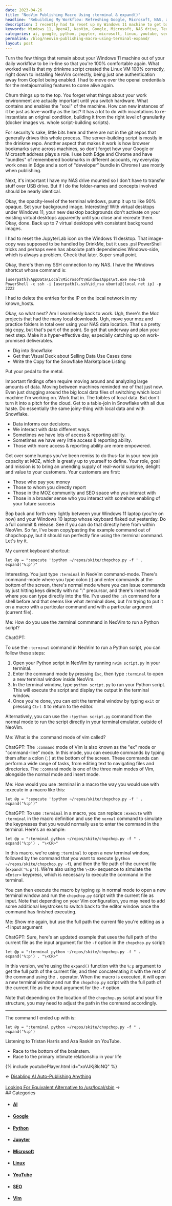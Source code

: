 ```yaml
---
date: 2023-04-26
title: "NeoVim Publishing Macro Using :terminal & expand()"
headline: "Rebuilding My Workflow: Refreshing Google, Microsoft, NAS, and JupyterLab Icons"
description: I recently had to reset up my Windows 11 machine to get back to my daily workflow. This involved setting up credentials, installing NeoVim, remembering important environment settings, and re-instantiating Google and Microsoft addresses, my NAS drive, my terminal windows, and my JupyterLab icon. Additionally, I was listening to a YouTube video on how to race to the bottom of the brainstem and to the primary intimate relationship in my life.
keywords: Windows 11, OpenAI, NeoVim, Google, Microsoft, NAS drive, Terminal, JupyterLab, known_hosts, Moz, Python, Script, Macro, YouTube, Tristan Harris, Aza Raskin, Brainstem, Intimate Relationship
categories: ai, google, python, jupyter, microsoft, linux, youtube, seo, vim
permalink: /blog/neovim-publishing-macro-using-terminal-expand/
layout: post
---
```



Turn the few things that remain about your Windows 11 machine out of your daily
workflow to be in-line so that you're 100% comfortable again. What worked well
is that my drinkme script created the Linux VM 100% correctly, right down to
installing NeoVim correctly, being just one authentication away from Copilot
being enabled. I had to move over the openai credentials for the metajournaling
features to come alive again.

Churn things up to the top. You forget what things about your work environment
are actually important until you switch hardware. What contains and enables the
"soul" of the machine. How can new instances of it be just as love-worthy as
the last? It has a lot to do with incantations to re-instantiate an original
condition, building it from the right level of granularity (docker images vs.
whole script-building scripts).

For security's sake, little bits here and there are not in the git repos that
generally drives this whole process. The server-building script is mostly in
the drinkme repo. Another aspect that makes it work is how browser bookmarks
sync across machines, so don't forget how your Google or Microsoft address
plays a role. I use both Edge and Chrome and have "bundles" of remembered
bookmarks in different accounts, my everyday work ones in Edge and a sort of
"developer" bundle in Chrome I use mostly when publishing.

Next, it's important I have my NAS drive mounted so I don't have to transfer
stuff over USB drive. But if I do the folder-names and concepts involved should
be nearly identical.

Okay, the opacity-level of the terminal windows, pump it up to like 90% opaque.
Set your background image. Interesting! With virtual desktops under Windows 11,
your new desktop backgrounds don't activate on your existing virtual desktops
apparently until you close and recreate them. Okay, done. Back up to 7 virtual
desktops with consistent background images.

I had to reset the JupyterLab icon on the Windows 11 desktop. That image-copy
was supposed to be handled by DrinkMe, but it uses .psl PowerShell tricks and
perhaps even has absolute path dependencies Windows-side, which is always a
problem. Check that later. Super small point.

Okay, there's then my SSH connection to my NAS. I have the Windows shortcut
whose command is:

    [userpath]\AppData\Local\Microsoft\WindowsApps\wt.exe new-tab PowerShell -c ssh -i [userpath]\.ssh\id_rsa ubuntu@[local net ip] -p 2222

I had to delete the entries for the IP on the local network in my known_hosts.

Okay, so what next? Am I seamlessly back to work. Ugh, there's the Moz projects
that had the many local downloads. Ugh, move your moz and practice folders in
total over using your NAS data location. That's a pretty big copy, but that's
part of the point. So get that underway and plan your next step. Make it a
hyper-effective day, especially catching up on work-promised deliverables.

- Dig into Snowflake
- Get that Visual Deck about Selling Data Use Cases done
- Write the Copy for the Snowflake Marketplace Listing

Put your pedal to the metal.

Important findings often require moving around and analyzing large amounts of
data. Moving between machines reminded me of that just now. Even just dragging
around the big local data files of switching which local machine I'm working
on. Work that in. The foibles of local data. But don't turn it into a pitch for
the cloud. Get to a table-join in Snowflake with all due haste. Do essentially
the same joiny-thing with local data and with Snowflake.

- Data informs our decisions.
- We interact with data different ways.
- Sometimes we have lots of access & reporting ability.
- Sometimes we have very little access & reporting ability.
- Those with more access & reporting ability are more empowered.

Get over some humps you've been remiss to do thus-far in your new job capacity
at MOZ, which is greatly up to yourself to define. Your role, goal and mission
is to bring an unending supply of real-world surprise, delight and value to
your customers. Your customers are first:

- Those who pay you money
- Those to whom you directly report
- Those in the MOZ community and SEO space who you interact with
- Those in a broader sense who you interact with somehow enabling of your
  future success

Bop back and forth very lightly between your Windows 11 laptop (you're on now)
and your Windows 10 laptop whose keyboard flaked out yesterday. Do a full
commit & release. See if you can do that directly here from within NeoVim. So
far, I've been copy/pasting the example command out of chopchop.py, but it
should run perfectly fine using the :terminal command. Let's try it.

My current keyboard shortcut:

```vim
let @p = ":execute '!python ~/repos/skite/chopchop.py -f ' . expand('%:p')"
``` 

Interesting. You just type `:terminal` in NeoVim command-mode. There's
command-mode where you type colon (:) and enter commands at the bottom of the
screen, there's normal mode where you can issue commands by just hitting keys
directly with no ":" precursor, and there's insert mode where you can type
directly into the file. I've used the `:sh` command for a shell before and that
seems like what :terminal does, but I'm trying to put it on a macro with a
particular command and with a particular argument (current file).

Me: How do you use the :terminal commmand in NeoVim to run a Python script?

ChatGPT:

To use the `:terminal` command in NeoVim to run a Python script, you can follow these steps:

1. Open your Python script in NeoVim by running `nvim script.py` in your terminal.
2. Enter the command mode by pressing `Esc`, then type `:terminal` to open a new terminal window inside NeoVim.
3. In the terminal window, type `python script.py` to run your Python script. This will execute the script and display the output in the terminal window.
4. Once you're done, you can exit the terminal window by typing `exit` or pressing `Ctrl-D` to return to the editor.

Alternatively, you can use the `:!python script.py` command from the normal mode to run the script directly in your terminal emulator, outside of NeoVim.

Me: What is the :command mode of vim called?

ChatGPT: The `:command` mode of Vim is also known as the "ex" mode or "command-line" mode. In this mode, you can execute commands by typing them after a colon (`:`) at the bottom of the screen. These commands can perform a wide range of tasks, from editing text to navigating files and directories. The `:command` mode is one of the three main modes of Vim, alongside the normal mode and insert mode.

Me: How would you use :terminal in a macro the way you would use with :execute in a macro like this:

```vim
let @p = ":execute '!python ~/repos/skite/chopchop.py -f ' . expand('%:p')"
```

ChatGPT: To use `:terminal` in a macro, you can replace `:execute` with `:terminal` in the macro definition and use the `normal` command to simulate the keypresses that you would normally use to enter the command in the terminal. Here's an example:

```
let @p = ":terminal python ~/repos/skite/chopchop.py -f " . expand('%:p') . "\<CR>"
```

In this macro, we're using `:terminal` to open a new terminal window, followed by the command that you want to execute (`python ~/repos/skite/chopchop.py -f`), and then the file path of the current file (`expand('%:p')`). We're also using the `\<CR>` sequence to simulate the `<Enter>` keypress, which is necessary to execute the command in the terminal.

You can then execute the macro by typing `@p` in normal mode to open a new terminal window and run the `chopchop.py` script with the current file as input. Note that depending on your Vim configuration, you may need to add some additional keystrokes to switch back to the editor window once the command has finished executing.

Me: Show me again, but use the full path the current file you're editing as a -f input argument

ChatGPT: Sure, here's an updated example that uses the full path of the current file as the input argument for the `-f` option in the `chopchop.py` script:

```
let @p = ":terminal python ~/repos/skite/chopchop.py -f " . expand('%:p') . "\<CR>"
```

In this version, we're using the `expand()` function with the `%:p` argument to get the full path of the current file, and then concatenating it with the rest of the command using the `.` operator. When the macro is executed, it will open a new terminal window and run the `chopchop.py` script with the full path of the current file as the input argument for the `-f` option.

Note that depending on the location of the `chopchop.py` script and your file structure, you may need to adjust the path in the command accordingly.

---

The command I ended up with is:

```vim
let @p = ":terminal python ~/repos/skite/chopchop.py -f " . expand('%:p')
```

Listening to Tristan Harris and Aza Raskin on YouTube.

- Race to the bottom of the brainstem.
- Race to the primary intimate relationship in your life

{% include youtubePlayer.html id="xoVJKj8lcNQ" %}


<div class="arrow-links"><div class="post-nav-prev"><span class="arrow">&larr;&nbsp;</span><a href="/blog/disabling-ai-auto-publishing-anything/">Disabling AI Auto-Publishing Anything</a></div> &nbsp; <div class="post-nav-next"><a href="/blog/looking-for-equivalent-alternative-to-usr-local-sbin/">Looking For Equivalent Alternative to /usr/local/sbin</a><span class="arrow">&nbsp;&rarr;</span></div></div>
## Categories

<ul>
<li><h4><a href='/ai/'>AI</a></h4></li>
<li><h4><a href='/google/'>Google</a></h4></li>
<li><h4><a href='/python/'>Python</a></h4></li>
<li><h4><a href='/jupyter/'>Jupyter</a></h4></li>
<li><h4><a href='/microsoft/'>Microsoft</a></h4></li>
<li><h4><a href='/linux/'>Linux</a></h4></li>
<li><h4><a href='/youtube/'>YouTube</a></h4></li>
<li><h4><a href='/seo/'>SEO</a></h4></li>
<li><h4><a href='/vim/'>Vim</a></h4></li></ul>